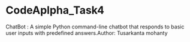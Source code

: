 # CodeAplpha_Task4
ChatBot : A simple Python command-line chatbot that responds to basic user inputs with predefined answers.Author:  Tusarkanta mohanty
